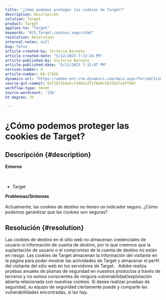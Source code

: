```yaml
---
title: "¿Cómo podemos proteger las cookies de Target?"
description: Descripción
solution: Target
product: Target
applies-to: "Target"
keywords: "KCS,Target,cookies,seguridad"
resolution: Resolution
internal-notes: null
bug: false
article-created-by: Victoria Barnato
article-created-date: "5/12/2023 7:13:24 PM"
article-published-by: Victoria Barnato
article-published-date: "5/12/2023 7:15:07 PM"
version-number: 4
article-number: KA-17356
dynamics-url: "https://adobe-ent.crm.dynamics.com/main.aspx?forceUCI=1&pagetype=entityrecord&etn=knowledgearticle&id=fb57e90b-f9f0-ed11-8849-6045bd006ce9"
source-git-commit: 93f2671bde5cf44b5a371f0e0c56331b7a4ff0d3
workflow-type: tm+mt
source-wordcount: '136'
ht-degree: 3%

---
```


# ¿Cómo podemos proteger las cookies de Target?

## Descripción {#description}

<b>Entorno</b><br> <br><br>
- Target



<b>Problemas/Síntomas</b><br><br>Actualmente, las cookies de destino no tienen un indicador seguro. ¿Cómo podemos garantizar que las cookies son seguras?

## Resolución {#resolution}


Las cookies de destino en el sitio web no almacenan credenciales de usuario ni información de cuenta de destino, por lo que creemos que la suplantación de usuario o el compromiso de la cuenta de destino no están en riesgo. Las cookies de Target almacenan la información del visitante en la página para poder mostrar las actividades de Target y almacenar el perfil del visitante del sitio web en los servidores de Target.
 
Adobe realiza pruebas anuales de plumas de seguridad en nuestros productos a través de terceros y no somos conscientes de ninguna vulnerabilidad/explotación abierta relacionada con nuestras cookies. Si desea realizar pruebas de seguridad, su equipo de seguridad ciertamente puede y comparte las vulnerabilidades encontradas, si las hay.
